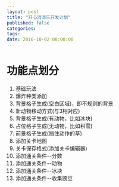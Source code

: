 ```yaml
---
layout: post
title: "开心消消乐开发计划"
published: false
categories:
tags:
date: 2016-10-02 00:00:00
---
```


功能点划分
=====
1. 基础玩法
2. 爆炸种类添加
3. 背景格子生成(空白区域)，即不规则的背景
4. 新动物移动方式(与3相对应)
5. 背景格子生成(有动物，比如冰块)
6. 占位格子生成(无动物，比如积雪)
7. 前景格子生成(挡住动作的草)
8. 添加关卡地图
9. 关卡保存格式(添加关卡编辑器)
10. 添加通关条件--分数
11. 添加通关条件--动物
12. 添加通关条件--冰块
13. 添加通关条件--收集豌豆
